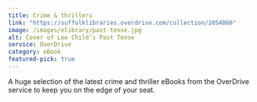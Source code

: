 ```yaml
---
title: Crime & thrillers
link: "https://suffolklibraries.overdrive.com/collection/1054860"
image: /images/elibrary/past-tense.jpg
alt: Cover of Lee Child’s Past Tense
service: OverDrive
category: eBook
featured-pick: true
---
```


A huge selection of the latest crime and thriller eBooks from the OverDrive service to keep you on the edge of your seat.

